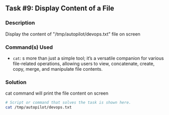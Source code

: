 ## Task #9: Display Content of a File

### Description
Display the content of "/tmp/autopilot/devops.txt" file on screen

### Command(s) Used
- `cat`: s more than just a simple tool; it’s a versatile companion for various file-related operations, allowing users to view, concatenate, create, copy, merge, and manipulate file contents.

### Solution
cat command will print the file content on screen

```bash
# Script or command that solves the task is shown here.
cat /tmp/autopilot/devops.txt
```